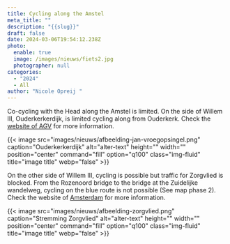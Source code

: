 ```yaml
---
title: Cycling along the Amstel
meta_title: ""
description: "{{slug}}"
draft: false
date: 2024-03-06T19:54:12.238Z
photo:
  enable: true
  image: /images/nieuws/fiets2.jpg
  photographer: null
categories:
  - "2024"
  - All
author: "Nicole Opreij "
---
```

Co-cycling with the Head along the Amstel is limited. On the side of Willem III, Ouderkerkerdijk, is limited cycling along from Ouderkerk. Check the [website of AGV](https://www.agv.nl/werk-in-uitvoering/Ouderkerkerdijk/) for more information. 

{{< image src="images/nieuws/afbeelding-jan-vroegopsingel.png" caption="Ouderkerkerdijk" alt="alter-text" height="" width="" position="center" command="fill" option="q100" class="img-fluid" title="image title"  webp="false" >}}

On the other side of Willem III, cycling is possible but traffic for Zorgvlied is blocked. From the Rozenoord bridge to the bridge at the Zuidelijke wandelweg, cycling on the blue route is not possible (See map phase 2). Check the website of [Amsterdam](https://www.amsterdam.nl/projecten/werkzaamheden/overige/amsteldijk/) for more information.

{{< image src="images/nieuws/afbeelding-zorgvlied.png" caption="Stremming Zorgvlied" alt="alter-text" height="" width="" position="center" command="fill" option="q100" class="img-fluid" title="image title"  webp="false" >}}
